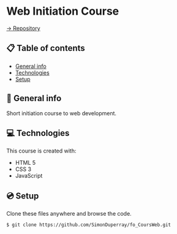 # Web Initiation Course

[-> Repository](https://github.com/SimonDuperray/fo_CoursWeb)

## :clipboard: Table of contents
* [General info](#general-info)
* [Technologies](#technologies)
* [Setup](#setup)

## :page_facing_up: General info
Short initiation course to web development.
	
## :computer: Technologies
This course is created with:
* HTML 5
* CSS 3
* JavaScript
	
## :cd: Setup
Clone these files anywhere and browse the code.
```batch
$ git clone https://github.com/SimonDuperray/fo_CoursWeb.git
```
